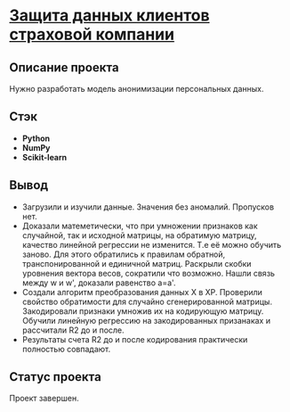 # <a href='https://github.com/DmitryTatarintsev/Other-Projects/blob/main/10/10.ipynb'>Защита данных клиентов страховой компании</a>
## Описание проекта
Нужно разработать модель анонимизации персональных данных.
## Стэк
- **Python**
- **NumPy**
- **Scikit-learn**

## Вывод
- Загрузили и изучили данные. Значения без аномалий. Пропусков нет.
- Доказали матеметически, что при умножении признаков как случайной, так и исходной матрицы, на обратимую матрицу, качество линейной регрессии не изменится. Т.е её можно обучить заново. Для этого обратились к правилам обратной, транспонированной и единичной матриц. Раскрыли скобки уровнения вектора весов, сократили что возможно. Нашли связь между w и w', доказали равенство a=a'.
- Создали алгоритм преобразования данных X в XP. Проверили свойство обратимости для случайно сгенерированной матрицы. Закодировали признаки умножив их на кодирующую матрицу. Обучили линейную регрессию на закодированных призанаках и рассчитали R2 до и после.
- Результаты счета R2 до и после кодирования практически полностью совпадают.

## Статус проекта
Проект завершен.
